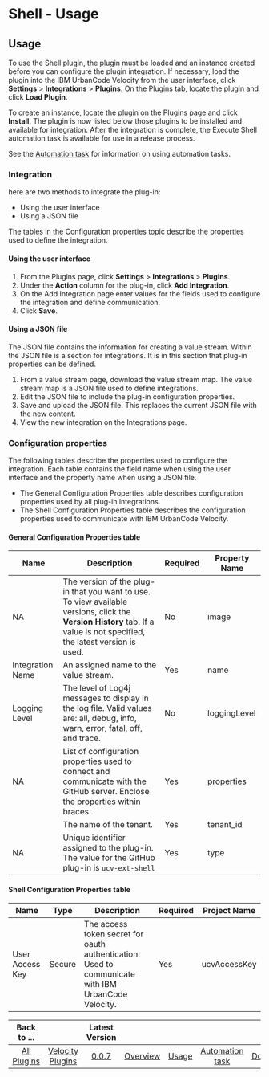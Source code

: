 
# Shell - Usage

## Usage

To use the Shell plugin, the plugin must be loaded and an instance created before you can configure the plugin integration. If necessary, load the plugin into the IBM UrbanCode Velocity from the user interface, click **Settings** > **Integrations** > **Plugins**. On the Plugins tab, locate the plugin and click **Load Plugin**.

To create an instance, locate the plugin on the Plugins page and click **Install**. The plugin is now listed below those plugins to be installed and available for integration. After the integration is complete, the Execute Shell automation task is available for use in a release process.

See the [Automation task](Automation-task.md) for information on using automation tasks.


### Integration

here are two methods to integrate the plug-in:

* Using the user interface
* Using a JSON file

The tables in the Configuration properties topic describe the properties used to define the integration.

#### Using the user interface

1. From the Plugins page, click **Settings** > **Integrations** > **Plugins**.
2. Under the **Action** column for the plug-in, click **Add Integration**.
3. On the Add Integration page enter values for the fields used to configure the integration and define communication.
4. Click **Save**.

#### Using a JSON file

The JSON file contains the information for creating a value stream. Within the JSON file is a section for integrations. It is in this section that plug-in properties can be defined.

1. From a value stream page, download the value stream map. The value stream map is a JSON file used to define integrations.
2. Edit the JSON file to include the plug-in configuration properties.
3. Save and upload the JSON file. This replaces the current JSON file with the new content.
4. View the new integration on the Integrations page.

### Configuration properties

The following tables describe the properties used to configure the integration. Each table contains the field name when using the user interface and the property name when using a JSON file.

* The General Configuration Properties table describes configuration properties used by all plug-in integrations.
* The Shell Configuration Properties table describes the configuration properties used to communicate with IBM UrbanCode Velocity.

#### General Configuration Properties table

| Name | Description | Required | Property Name |
| --- | --- | ---| --- |
| NA | The version of the plug-in that you want to use. To view available versions, click the **Version History** tab. If a value is not specified, the latest version is used. | No | image |
| Integration Name | An assigned name to the value stream. | Yes | name |
| Logging Level | The level of Log4j messages to display in the log file. Valid values are: all, debug, info, warn, error, fatal, off, and trace. | No | loggingLevel |
| NA | List of configuration properties used to connect and communicate with the GitHub server. Enclose the properties within braces. | Yes | properties |
|  | The name of the tenant. | Yes | tenant_id |
| NA | Unique identifier assigned to the plug-in. The value for the GitHub plug-in is `ucv-ext-shell` | Yes | type |

#### Shell Configuration Properties table

| Name | Type | Description | Required | Project Name |
| --- | --- | --- | --- | --- |
| User Access Key | Secure | The access token secret for oauth authentication. Used to communicate with IBM UrbanCode Velocity.| Yes | ucvAccessKey |


|Back to ...||Latest Version|||||
| :---: | :---: | :---: | :---: | :---: | :---: | :---: |
|[All Plugins](../../index.md)|[Velocity Plugins](../README.md)|[0.0.7](https://raw.githubusercontent.com/UrbanCode/IBM-UCV-PLUGINS/main/files/ucv-ext-shell/ucv-ext-shell-0.0.7.tar.zip)|[Overview](overview.md)|[Usage](usage.md)|[Automation task](Automation-task.md)|[Downloads](downloads.md)
